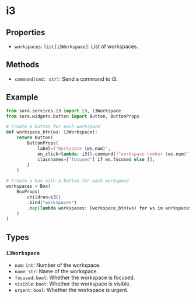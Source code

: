 # i3

## Properties

- `workspaces`: `list[i3Workspace]`: List of workspaces.

## Methods

- `command(cmd: str)`: Send a command to i3.

## Example

```python
from sora.services.i3 import i3, i3Workspace
from sora.widgets.button import Button, ButtonProps

# Create a button for each workspace
def workspace_btn(ws: i3Workspace):
    return Button(
        ButtonProps(
            label=f"Workspace {ws.num}",
            on_click=lambda: i3().command(f"workspace number {ws.num}"),
            classnames=["focused"] if ws.focused else [],
        )
    )

# Create a box with a button for each workspace
workspaces = Box(
    BoxProps(
        children=i3()
        .bind("workspaces")
        .map(lambda workspaces: [workspace_btn(ws) for ws in workspaces])
    )
)
```

## Types

### `i3Workspace`

- `num`: `int`: Number of the workspace.
- `name`: `str`: Name of the workspace.
- `focused`: `bool`: Whether the workspace is focused.
- `visible`: `bool`: Whether the workspace is visible.
- `urgent`: `bool`: Whether the workspace is urgent.
